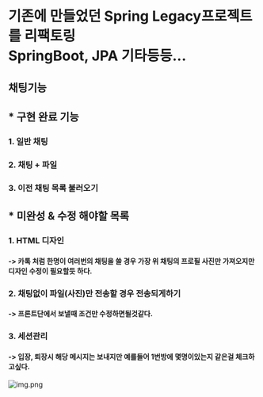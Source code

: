 # 기존에 만들었던 Spring Legacy프로젝트를 리팩토링 </br> SpringBoot, JPA 기타등등...


채팅기능
--
## * 구현 완료 기능 
### 1. 일반 채팅
### 2. 채팅 + 파일
### 3. 이전 채팅 목록 불러오기 

## * 미완성 & 수정 해야할 목록
### 1. HTML 디자인 
#### -> 카톡 처럼 한명이 여러번의 채팅을 쓸 경우 가장 위 채팅의 프로필 사진만 가져오지만 </br> 디자인 수정이 필요할듯 하다. 

### 2. 채팅없이 파일(사진)만 전송할 경우 전송되게하기 
#### -> 프론트단에서 보낼때 조건만 수정하면될것같다.

### 3. 세션관리 
#### -> 입장, 퇴장시 해당 메시지는 보내지만 예를들어 1번방에 몇명이있는지 같은걸 체크하고싶다.

![img.png](img.png)